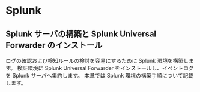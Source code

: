 # Splunk

Splunk サーバの構築と Splunk Universal Forwarder のインストール
-------------

ログの確認および検知ルールの検討を容易にするために Splunk 環境を構築します。
検証環境に Splunk Universal Forwarder をインストールし、イベントログを Splunk サーバへ集約します。
本章では Splunk 環境の構築手順について記載します。

